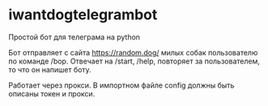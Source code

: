 # iwantdogtelegrambot
Простой бот для телеграма на python

Бот отправляет с сайта https://random.dog/ милых собак пользователю по команде /bop.
Отвечает на /start, /help, повторяет за пользователем, то что он напишет боту.

Работает через прокси.
В импортном файле config  должны быть описаны токен и прокси.
